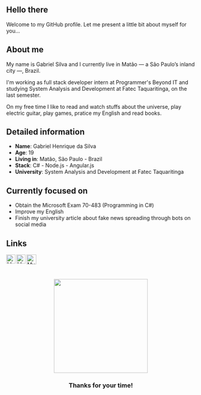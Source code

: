 ## Hello there

Welcome to my GitHub profile. Let me present a little bit about myself for you...

## About me

My name is Gabriel Silva and I currently live in Matão — a São Paulo’s inland city —, Brazil.

I'm working as full stack developer intern at Programmer's Beyond IT and studying System Analysis and Development at Fatec Taquaritinga, on the last semester.

On my free time I like to read and watch stuffs about the universe, play electric guitar, play games, pratice my English and read books.

## Detailed information

* **Name**: Gabriel Henrique da Silva
* **Age**: 19
* **Living in**: Matão, São Paulo - Brazil
* **Stack**: C# - Node.js - Angular.js
* **University**: System Analysis and Development at Fatec Taquaritinga

## Currently focused on

- Obtain the Microsoft Exam 70-483 (Programming in C#)
- Improve my English
- Finish my university article about fake news spreading through bots on social media

## Links
<div>
  <a href="https://in.linkedin.com/in/gabriel21henrique">
    <img align="left" alt="My LinkedIn" width="24px" src="https://github.com/TheDudeThatCode/TheDudeThatCode/blob/master/Assets/Linkedin.svg" />
  </a>
  <a href="https://www.instagram.com/gabriel21henrique">
    <img align="left" alt="My Instagram" width="24px" src="https://github.com/TheDudeThatCode/TheDudeThatCode/blob/master/Assets/Instagram.svg" />
  </a>
  <a href="mailto:gabrielsilva7731@gmail.com">
    <img align="left" alt="My e-mail" width="26px" src="https://github.com/TheDudeThatCode/TheDudeThatCode/blob/master/Assets/Gmail.svg" />
  </a>
</div>

</br></br></br>

<div align="center">
  <img width="250" height="250" src="https://media.giphy.com/media/26AHqZycSplGWWPAI/giphy.gif">

   <h3>Thanks for your time!</h3>
   </br>
</div>
